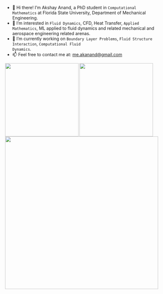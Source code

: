 - 👋 Hi there! I’m Akshay Anand, a PhD student in <code>Computational Mathematics</code> at Florida State University, Department of Mechanical Engineering.
- 👀 I’m interested in <code>Fluid Dynamics</code>, CFD, Heat Transfer, <code>Applied Mathematics</code>, ML applied to fluid dynamics and related mechanical and aerospace engineering related arenas.
- 🌱 I’m currently working on <code>Boundary Layer Problems</code>, <code>Fluid Structure Interaction</code>, <code>Computational Fluid Dynamics</code>.
- 📫 Feel free to contact me at: me.akanand@gmail.com

 
<td width="25%">
            <div class="one">
             <div class="two"><img align="left" width=240px height=240px padding: 120px; src='https://akshayanand.info/Conferences/Research/transition_to_turbulence.gif'></div> 
             <div class="two"><img align="left" width=240px height=240px padding: 120px; src='https://akshay23sept.github.io/Conferences/Research/at.gif'></div> 
              <div class="two"><img align="left" width=500px height=500px padding: 40px; src='https://akshayanand.info/Conferences/Research/solver.gif'></div> 
             
             
             
             
 <!---- END SAMPLE PROJECT BLOCK           
                      
<!---
anand-me/anand-me is a ✨ special ✨ repository because its `README.md` (this file) appears on your GitHub profile.
You can click the Preview link to take a look at your changes.
- 💞️ I’m looking to collaborate on ...

<br/><div class="two"><img align="right" width=160px height=160px src='https://akshay23sept.github.io/Conferences/Research/at.gif'></div> 
-------->  


